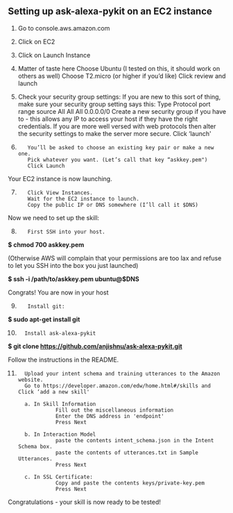 Setting up ask-alexa-pykit on an EC2 instance
----

1. Go to console.aws.amazon.com

2. Click on EC2

3. Click on Launch Instance

4. Matter of taste here
          Choose Ubuntu (I tested on this, it should work on others as well)
          Choose T2.micro (or higher if you’d like)
          Click review and launch

5. Check your security group settings:
          If you are new to this sort of thing, make sure your security group setting says this:
          Type     Protocol     port range     source
          All     All           All            0.0.0.0/0
          Create a new security group if you have to - this allows any IP to access your host if they have the right credentials. 
          If you are more well versed with web protocols then alter the security settings to make the server more secure.
          Click ‘launch'

6.        You’ll be asked to choose an existing key pair or make a new one. 
          Pick whatever you want. (Let’s call that key “askkey.pem")
          Click Launch

Your EC2 instance is now launching. 

7.        Click View Instances.
          Wait for the EC2 instance to launch.
          Copy the public IP or DNS somewhere (I’ll call it $DNS)

Now we need to set up the skill:

8.        First SSH into your host. 

<b>$ chmod 700 askkey.pem</b>  

(Otherwise AWS will complain that your permissions are too lax and refuse to let you SSH into the box you just launched)

<b>$ ssh -i /path/to/askkey.pem ubuntu@$DNS</b>

Congrats! You are now in your host

9.        Install git:        

<b>$ sudo apt-get install git</b>

10.       Install ask-alexa-pykit       

<b>$ git clone https://github.com/anjishnu/ask-alexa-pykit.git</b>

Follow the instructions in the README.

11.       Upload your intent schema and training utterances to the Amazon website. 
          Go to https://developer.amazon.com/edw/home.html#/skills and Click ‘add a new skill'

          a. In Skill Information
                    Fill out the miscellaneous information
                    Enter the DNS address in 'endpoint'
                    Press Next

          b. In Interaction Model
                    paste the contents intent_schema.json in the Intent Schema box.
                    paste the contents of utterances.txt in Sample Utterances.
                    Press Next

          c. In SSL Certificate:
                    Copy and paste the contents keys/private-key.pem
                    Press Next

Congratulations - your skill is now ready to be tested!
